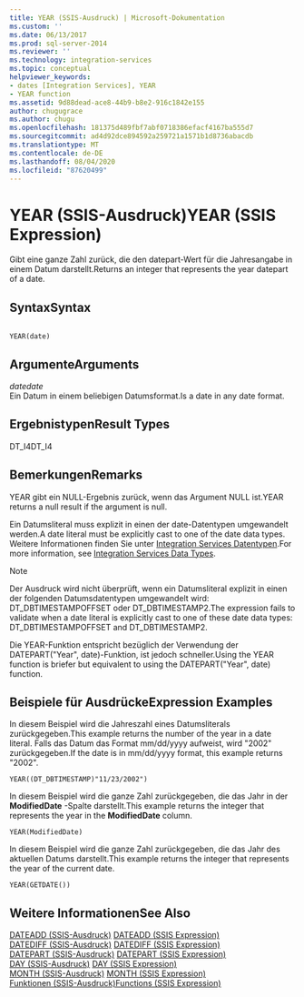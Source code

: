 ```yaml
---
title: YEAR (SSIS-Ausdruck) | Microsoft-Dokumentation
ms.custom: ''
ms.date: 06/13/2017
ms.prod: sql-server-2014
ms.reviewer: ''
ms.technology: integration-services
ms.topic: conceptual
helpviewer_keywords:
- dates [Integration Services], YEAR
- YEAR function
ms.assetid: 9d88dead-ace8-44b9-b8e2-916c1842e155
author: chugugrace
ms.author: chugu
ms.openlocfilehash: 181375d489fbf7abf0718386efacf4167ba555d7
ms.sourcegitcommit: ad4d92dce894592a259721a1571b1d8736abacdb
ms.translationtype: MT
ms.contentlocale: de-DE
ms.lasthandoff: 08/04/2020
ms.locfileid: "87620499"
---
```

# <a name="year-ssis-expression"></a><span data-ttu-id="74815-102">YEAR (SSIS-Ausdruck)</span><span class="sxs-lookup"><span data-stu-id="74815-102">YEAR (SSIS Expression)</span></span>
  <span data-ttu-id="74815-103">Gibt eine ganze Zahl zurück, die den datepart-Wert für die Jahresangabe in einem Datum darstellt.</span><span class="sxs-lookup"><span data-stu-id="74815-103">Returns an integer that represents the year datepart of a date.</span></span>  
  
## <a name="syntax"></a><span data-ttu-id="74815-104">Syntax</span><span class="sxs-lookup"><span data-stu-id="74815-104">Syntax</span></span>  
  
```  
  
YEAR(date)  
```  
  
## <a name="arguments"></a><span data-ttu-id="74815-105">Argumente</span><span class="sxs-lookup"><span data-stu-id="74815-105">Arguments</span></span>  
 <span data-ttu-id="74815-106">*date*</span><span class="sxs-lookup"><span data-stu-id="74815-106">*date*</span></span>  
 <span data-ttu-id="74815-107">Ein Datum in einem beliebigen Datumsformat.</span><span class="sxs-lookup"><span data-stu-id="74815-107">Is a date in any date format.</span></span>  
  
## <a name="result-types"></a><span data-ttu-id="74815-108">Ergebnistypen</span><span class="sxs-lookup"><span data-stu-id="74815-108">Result Types</span></span>  
 <span data-ttu-id="74815-109">DT_I4</span><span class="sxs-lookup"><span data-stu-id="74815-109">DT_I4</span></span>  
  
## <a name="remarks"></a><span data-ttu-id="74815-110">Bemerkungen</span><span class="sxs-lookup"><span data-stu-id="74815-110">Remarks</span></span>  
 <span data-ttu-id="74815-111">YEAR gibt ein NULL-Ergebnis zurück, wenn das Argument NULL ist.</span><span class="sxs-lookup"><span data-stu-id="74815-111">YEAR returns a null result if the argument is null.</span></span>  
  
 <span data-ttu-id="74815-112">Ein Datumsliteral muss explizit in einen der date-Datentypen umgewandelt werden.</span><span class="sxs-lookup"><span data-stu-id="74815-112">A date literal must be explicitly cast to one of the date data types.</span></span> <span data-ttu-id="74815-113">Weitere Informationen finden Sie unter [Integration Services Datentypen](../data-flow/integration-services-data-types.md).</span><span class="sxs-lookup"><span data-stu-id="74815-113">For more information, see [Integration Services Data Types](../data-flow/integration-services-data-types.md).</span></span>  
  
> [!NOTE]  
>  <span data-ttu-id="74815-114">Der Ausdruck wird nicht überprüft, wenn ein Datumsliteral explizit in einen der folgenden Datumsdatentypen umgewandelt wird: DT_DBTIMESTAMPOFFSET oder DT_DBTIMESTAMP2.</span><span class="sxs-lookup"><span data-stu-id="74815-114">The expression fails to validate when a date literal is explicitly cast to one of these date data types: DT_DBTIMESTAMPOFFSET and DT_DBTIMESTAMP2.</span></span>  
  
 <span data-ttu-id="74815-115">Die YEAR-Funktion entspricht bezüglich der Verwendung der DATEPART("Year", date)-Funktion, ist jedoch schneller.</span><span class="sxs-lookup"><span data-stu-id="74815-115">Using the YEAR function is briefer but equivalent to using the DATEPART("Year", date) function.</span></span>  
  
## <a name="expression-examples"></a><span data-ttu-id="74815-116">Beispiele für Ausdrücke</span><span class="sxs-lookup"><span data-stu-id="74815-116">Expression Examples</span></span>  
 <span data-ttu-id="74815-117">In diesem Beispiel wird die Jahreszahl eines Datumsliterals zurückgegeben.</span><span class="sxs-lookup"><span data-stu-id="74815-117">This example returns the number of the year in a date literal.</span></span> <span data-ttu-id="74815-118">Falls das Datum das Format mm/dd/yyyy aufweist, wird "2002" zurückgegeben.</span><span class="sxs-lookup"><span data-stu-id="74815-118">If the date is in mm/dd/yyyy format, this example returns "2002".</span></span>  
  
```  
YEAR((DT_DBTIMESTAMP)"11/23/2002")  
```  
  
 <span data-ttu-id="74815-119">In diesem Beispiel wird die ganze Zahl zurückgegeben, die das Jahr in der **ModifiedDate** -Spalte darstellt.</span><span class="sxs-lookup"><span data-stu-id="74815-119">This example returns the integer that represents the year in the **ModifiedDate** column.</span></span>  
  
```  
YEAR(ModifiedDate)  
```  
  
 <span data-ttu-id="74815-120">In diesem Beispiel wird die ganze Zahl zurückgegeben, die das Jahr des aktuellen Datums darstellt.</span><span class="sxs-lookup"><span data-stu-id="74815-120">This example returns the integer that represents the year of the current date.</span></span>  
  
```  
YEAR(GETDATE())  
```  
  
## <a name="see-also"></a><span data-ttu-id="74815-121">Weitere Informationen</span><span class="sxs-lookup"><span data-stu-id="74815-121">See Also</span></span>  
 <span data-ttu-id="74815-122">[DATEADD &#40;SSIS-Ausdruck&#41;](dateadd-ssis-expression.md) </span><span class="sxs-lookup"><span data-stu-id="74815-122">[DATEADD &#40;SSIS Expression&#41;](dateadd-ssis-expression.md) </span></span>  
 <span data-ttu-id="74815-123">[DATEDIFF &#40;SSIS-Ausdruck&#41;](datediff-ssis-expression.md) </span><span class="sxs-lookup"><span data-stu-id="74815-123">[DATEDIFF &#40;SSIS Expression&#41;](datediff-ssis-expression.md) </span></span>  
 <span data-ttu-id="74815-124">[DATEPART &#40;SSIS-Ausdruck&#41;](datepart-ssis-expression.md) </span><span class="sxs-lookup"><span data-stu-id="74815-124">[DATEPART &#40;SSIS Expression&#41;](datepart-ssis-expression.md) </span></span>  
 <span data-ttu-id="74815-125">[DAY &#40;SSIS-Ausdruck&#41;](day-ssis-expression.md) </span><span class="sxs-lookup"><span data-stu-id="74815-125">[DAY &#40;SSIS Expression&#41;](day-ssis-expression.md) </span></span>  
 <span data-ttu-id="74815-126">[MONTH &#40;SSIS-Ausdruck&#41;](month-ssis-expression.md) </span><span class="sxs-lookup"><span data-stu-id="74815-126">[MONTH &#40;SSIS Expression&#41;](month-ssis-expression.md) </span></span>  
 [<span data-ttu-id="74815-127">Funktionen &#40;SSIS-Ausdruck&#41;</span><span class="sxs-lookup"><span data-stu-id="74815-127">Functions &#40;SSIS Expression&#41;</span></span>](functions-ssis-expression.md)  
  
  
